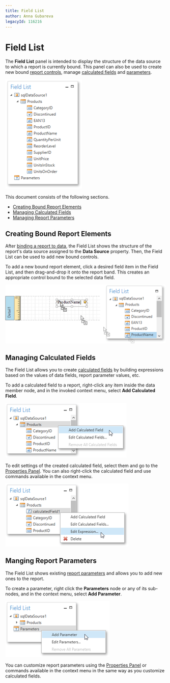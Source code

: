 ```yaml
---
title: Field List
author: Anna Gubareva
legacyId: 116216
---
```

# Field List
The **Field List** panel is intended to display the structure of the data source to which a report is currently bound. This panel can also be used to create new bound [report controls](../report-elements/report-controls.md), manage [calculated fields](../creating-reports/providing-data/calculated-fields.md) and [parameters](../creating-reports/providing-data/report-parameters.md).

![WPFDesigner_FieldList](../../../../images/img120418.png)

This document consists of the following sections.
* [Creating Bound Report Elements](#binding)
* [Managing Calculated Fields](#calcfields)
* [Managing Report Parameters](#parameters)

<a name="binding"/>

## Creating Bound Report Elements
After [binding a report to data](../../report-designer-for-winforms/create-reports/binding-a-report-to-data.md), the Field List shows the structure of the report's data source assigned to the **Data Source** property. Then, the Field List can be used to add new bound controls.

To add a new bound report element, click a desired field item in the Field List, and then drag-and-drop it onto the report band. This creates an appropriate control bound to the selected data field.

![WPFDesigner_FieldListAddingElement](../../../../images/img120420.png)

<a name="calcfields"/>

## Managing Calculated Fields
The Field List allows you to create [calculated fields](../creating-reports/providing-data/calculated-fields.md) by building expressions based on the values of data fields, report parameter values, etc.

To add a calculated field to a report, right-click any item inside the data member node, and in the invoked context menu, select **Add Calculated Field**.

![WPFDesigner_FieldListAddingCalcField](../../../../images/img123013.png)

To edit settings of the created calculated field, select them and go to the [Properties Panel](properties-panel.md). You can also right-click the calculated field and use commands available in the context menu.

![WPFDesigner_FieldListManagingCalcField](../../../../images/img123014.png)

<a name="parameters"/>

## Manging Report Parameters
The Field List shows existing [report parameters](../creating-reports/providing-data/report-parameters.md) and allows you to add new ones to the report.

To create a parameter, right click the **Parameters** node or any of its sub-nodes, and in the context menu, select **Add Parameter**.

![WPFDesigner_FieldListAddingParameter](../../../../images/img123015.png)

You can customize report parameters using the [Properties Panel](properties-panel.md) or commands available in the context menu in the same way as you customize calculated fields.